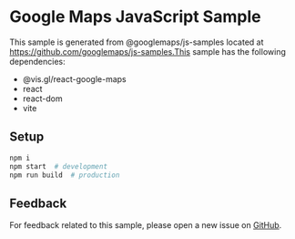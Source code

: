 # Google Maps JavaScript Sample

This sample is generated from @googlemaps/js-samples located at
https://github.com/googlemaps/js-samples.This sample has the following dependencies:

- @vis.gl/react-google-maps
- react
- react-dom
- vite

## Setup

```sh
npm i
npm start  # development
npm run build  # production
```

## Feedback

For feedback related to this sample, please open a new issue on
[GitHub](https://github.com/googlemaps/js-samples/issues).
